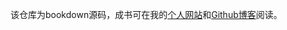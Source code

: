 该仓库为bookdown源码，成书可在我的[个人网站](https://hedaozi.com/content/technology/data-analysis/statistics/data-analysis-and-software-application)和[Github博客](https://hedaozi.github.io/Books/technology/data-analysis/statistics/data-analysis-and-software-application/)阅读。
